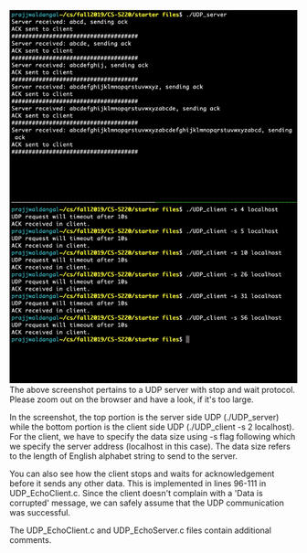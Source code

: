 ![Alt text](./UDP_successful.png?raw=true "Optional Title")
The above screenshot pertains to a UDP server with stop and wait protocol. Please zoom out on the browser and have a look, if it's too large.

In the screenshot, the top portion is the server side UDP (./UDP_server) while the bottom portion is the client side UDP (./UDP_client -s 2 localhost). For the client, we have to specify the data size using -s flag following which we specify the server address (localhost in this case). The data size refers to the length of English alphabet string to send to the server.

You can also see how the client stops and waits for acknowledgement before it sends any other data. This is implemented in lines 96-111 in UDP_EchoClient.c. Since the client doesn't complain with a 'Data is corrupted' message, we can safely assume that the UDP communication was successful.

The UDP_EchoClient.c and UDP_EchoServer.c files contain additional comments. 
